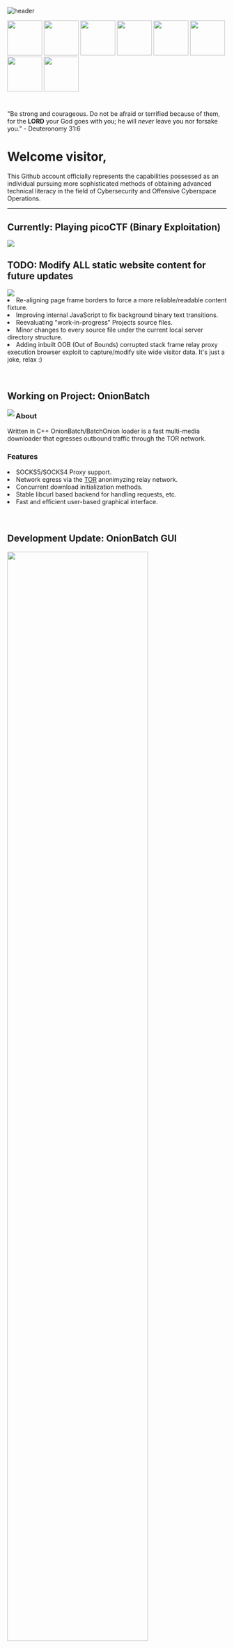 ![header](https://capsule-render.vercel.app/api?type=venom&height=300&color=gradient&text=PlatinumVoyager&animation=twinkling)


<div style="align: left">
    <img src="https://cdn.jsdelivr.net/gh/devicons/devicon@latest/icons/vscode/vscode-original-wordmark.svg" height="80px" width="80px"/>
    <img src="https://cdn.jsdelivr.net/gh/devicons/devicon@latest/icons/c/c-original.svg" height="80px" width="80px"/>
    <img src="https://cdn.jsdelivr.net/gh/devicons/devicon@latest/icons/cplusplus/cplusplus-original.svg" height="80px" width="80px"/>
    <img src="https://cdn.jsdelivr.net/gh/devicons/devicon@latest/icons/python/python-original-wordmark.svg" height="80px" width="80px"/>
    <img src="https://cdn.jsdelivr.net/gh/devicons/devicon@latest/icons/linux/linux-original.svg" height="80px" width="80px"/>
    <img src="https://cdn.jsdelivr.net/gh/devicons/devicon@latest/icons/debian/debian-original-wordmark.svg" height="80px" width="80px"/>
    <img src="https://cdn.jsdelivr.net/gh/devicons/devicon@latest/icons/android/android-original-wordmark.svg" height="80px" width="80px"/>
    <img src="https://cdn.jsdelivr.net/gh/devicons/devicon@latest/icons/rust/rust-original.svg" height="80px" width="80px"/>
</div>
<h1></h1> <!-- Empty on purpose -->

<p align="left">"Be strong and courageous. Do not be afraid or terrified because of them, for the <b>LORD</b> your God goes with you; he will <i>never</i> leave you nor forsake you." - Deuteronomy 31:6</p>
 
# Welcome visitor,

This Github account officially represents the capabilities possessed as an individual pursuing more sophisticated methods of obtaining advanced technical literacy in the field of Cybersecurity and Offensive Cyberspace Operations.

<hr>


## Currently: Playing picoCTF (Binary Exploitation)
<img src="https://github.com/user-attachments/assets/74b03be0-c007-4953-837b-81c37d07e4de">



## TODO: Modify ALL static website content for future updates

<img src="https://github.com/user-attachments/assets/711ea7bb-f383-4e42-a35a-76f488d2c931">

<li>Re-aligning page frame borders to force a more reliable/readable content fixture.</li>
<li>Improving internal JavaScript to fix background binary text transitions.</li>
<li>Reevaluating "work-in-progress" Projects source files.</li>
<li>Minor changes to every source file under the current local server directory structure.</li>
<li>Adding inbuilt OOB (Out of Bounds) corrupted stack frame relay proxy execution browser exploit to capture/modify site wide visitor data. It's just a joke, relax :)</li>

[comment]: # (Ridiculous how these comments are to be approached as well as the # of br's brrrrrrrr)

</br>
</br>

## Working on Project: OnionBatch
<img src="https://github.com/PlatinumVoyager/PlatinumVoyager/assets/116006542/db5895f2-9441-476f-9634-cb158fc1e2e0" align="left">

<h3>About</h3>
<p>Written in C++ OnionBatch/BatchOnion loader is a fast multi-media downloader that egresses outbound traffic through the TOR network.<p>

<h3>Features</h3>
<li>SOCKS5/SOCKS4 Proxy support.</li>
<li>Network egress via the <a href="https://www.torproject.org/">TOR</a> anonimyzing relay network.</li>
<li>Concurrent download initialization methods.</li>
<li>Stable libcurl based backend for handling requests, etc.</li>
<li>Fast and efficient user-based graphical interface.</li>

</br>
</br>

## Development Update: OnionBatch GUI
<img src="https://github.com/PlatinumVoyager/PlatinumVoyager/assets/116006542/17b1a549-12db-4e05-8079-d2ecdf1ba3dc" style="width: 80%; height: 80%;"></img>

</br>
<img src="https://github.com/PlatinumVoyager/PlatinumVoyager/assets/116006542/df2d1539-8cfb-4739-af8c-af3e997f7844" style="width: 80%; height: 80%;"></img>


<hr>
</br>

## Released the QuietWeeping HTTP Server (March 2024)
<!-- <img src="https://github.com/PlatinumVoyager/PlatinumVoyager/assets/116006542/4a4178d3-08f6-4d35-a1bb-ea9047eb3fd4"> -->

<img src="https://github.com/PlatinumVoyager/PlatinumVoyager/assets/116006542/a44f574c-35ae-450c-9708-2fe09e5892da" align="left">

<!-- HELLO THERE ;) <img src="https://github.com/PlatinumVoyager/PlatinumVoyager/assets/116006542/4a4178d3-08f6-4d35-a1bb-ea9047eb3fd4" align="right"> -->

</br>

* To get up-to date with the latest `Quiet Weeping Server` project click <a href="https://github.com/PlatinumVoyager/QuietWeeper" title="Official QuietWeeper HTTP Server Github repository">here</a>.
* To download the latest release (v1.2.2) with the associated source code and pre-built binary executable click <a href="https://github.com/PlatinumVoyager/QuietWeeper/releases/tag/v1.2.2" title="Official QuietWeeper v1.2.2 release">here</a>.

</br>
</br>
</br>
</br>
</br>

## Released the BRIGHTSTAR SSDP framework (October 2023)

* <p>To view the current project with a more detailed overview click <a href="https://github.com/PlatinumVoyager/BrightStar">here</a>.</p>
* <p>To download the latest v1.0 release (zip archive) you can obtain it from <a href="https://github.com/PlatinumVoyager/BrightStar/releases/tag/v1.0">here</a>.</p>

![bstar_converge](https://github.com/PlatinumVoyager/PlatinumVoyager/assets/116006542/c5786883-6e0b-47e5-94e8-d892f2166631)

<hr>

## Currently

* Learning the [Rust](https://www.rust-lang.org/) programming language.
  * Planning to create:
    * Android based administration tool (android debug bridge wrapper in Rust)
    * Linux agent w/ encrypted socket communications, obfuscation routines at runtime, etc.

* Raw 802.11 a/b/g/n 2.4 GHz wireless deauthentication framework (Written in C)

* In singular development of [BrightStar](https://github.com/PlatinumVoyager/BrightStar).
  * Adding small scale updates on occasion.
  * Planning future roadmap for v2.0 feature set.
 
* Learning **Software Reverse Engineering** with the [Ghidra](https://ghidra-sre.org/) SRE framework.
  * Interested in building modular plugins with Python [(]()[Jython](https://www.jython.org/)[)]().
  * Static binary analysis.
  * Exploit development and security posture assessments.
